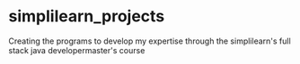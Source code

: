 # simplilearn_projects
Creating the programs to develop my expertise through the simplilearn's full stack java developermaster's  course
